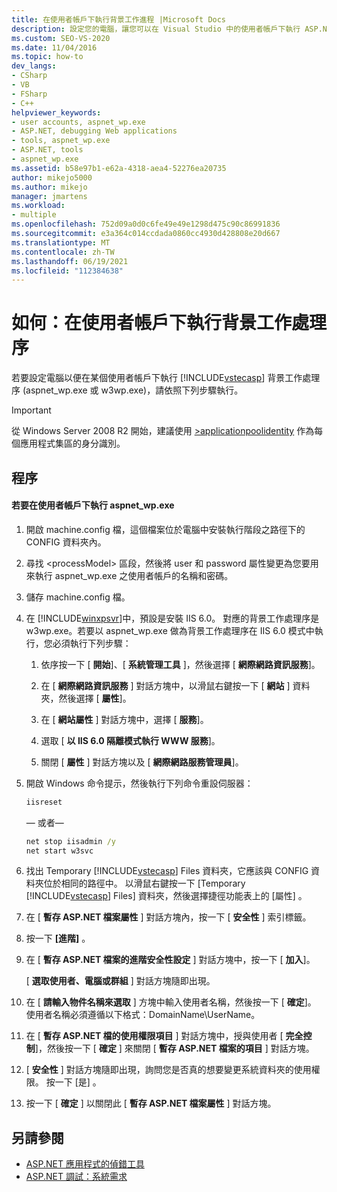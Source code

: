 ```yaml
---
title: 在使用者帳戶下執行背景工作進程 |Microsoft Docs
description: 設定您的電腦，讓您可以在 Visual Studio 中的使用者帳戶下執行 ASP.NET worker 進程 (aspnet_wp.exe 或 w3wp.exe) 。
ms.custom: SEO-VS-2020
ms.date: 11/04/2016
ms.topic: how-to
dev_langs:
- CSharp
- VB
- FSharp
- C++
helpviewer_keywords:
- user accounts, aspnet_wp.exe
- ASP.NET, debugging Web applications
- tools, aspnet_wp.exe
- ASP.NET, tools
- aspnet_wp.exe
ms.assetid: b58e97b1-e62a-4318-aea4-52276ea20735
author: mikejo5000
ms.author: mikejo
manager: jmartens
ms.workload:
- multiple
ms.openlocfilehash: 752d09a0d0c6fe49e49e1298d475c90c86991836
ms.sourcegitcommit: e3a364c014ccdada0860cc4930d428808e20d667
ms.translationtype: MT
ms.contentlocale: zh-TW
ms.lasthandoff: 06/19/2021
ms.locfileid: "112384638"
---
```

# <a name="how-to-run-the-worker-process-under-a-user-account"></a>如何：在使用者帳戶下執行背景工作處理序
若要設定電腦以便在某個使用者帳戶下執行 [!INCLUDE[vstecasp](../code-quality/includes/vstecasp_md.md)] 背景工作處理序 (aspnet_wp.exe 或 w3wp.exe)，請依照下列步驟執行。

 > [!IMPORTANT]
 > 從 Windows Server 2008 R2 開始，建議使用 [>applicationpoolidentity](/iis/manage/configuring-security/application-pool-identities) 作為每個應用程式集區的身分識別。

## <a name="procedure"></a>程序

#### <a name="to-run-aspnet_wpexe-under-a-user-account"></a>若要在使用者帳戶下執行 aspnet_wp.exe

1. 開啟 machine.config 檔，這個檔案位於電腦中安裝執行階段之路徑下的 CONFIG 資料夾內。

2. 尋找 &lt;processModel&gt; 區段，然後將 user 和 password 屬性變更為您要用來執行 aspnet_wp.exe 之使用者帳戶的名稱和密碼。

3. 儲存 machine.config 檔。

4. 在 [!INCLUDE[winxpsvr](../debugger/includes/winxpsvr_md.md)]中，預設是安裝 IIS 6.0。 對應的背景工作處理序是 w3wp.exe。若要以 aspnet_wp.exe 做為背景工作處理序在 IIS 6.0 模式中執行，您必須執行下列步驟：

   1. 依序按一下 [ **開始**]、[ **系統管理工具** ]，然後選擇 [ **網際網路資訊服務**]。

   2. 在 [ **網際網路資訊服務** ] 對話方塊中，以滑鼠右鍵按一下 [ **網站** ] 資料夾，然後選擇 [ **屬性**]。

   3. 在 [ **網站屬性** ] 對話方塊中，選擇 [ **服務**]。

   4. 選取 [ **以 IIS 6.0 隔離模式執行 WWW 服務**]。

   5. 關閉 [ **屬性** ] 對話方塊以及 [ **網際網路服務管理員**]。

5. 開啟 Windows 命令提示，然後執行下列命令重設伺服器：

   ```cmd
   iisreset
   ```

   — 或者—

   ```cmd
   net stop iisadmin /y
   net start w3svc
   ```

6. 找出 Temporary [!INCLUDE[vstecasp](../code-quality/includes/vstecasp_md.md)] Files 資料夾，它應該與 CONFIG 資料夾位於相同的路徑中。 以滑鼠右鍵按一下 [Temporary [!INCLUDE[vstecasp](../code-quality/includes/vstecasp_md.md)] Files] 資料夾，然後選擇捷徑功能表上的 [屬性]  。

7. 在 [ **暫存 ASP.NET 檔案屬性** ] 對話方塊內，按一下 [ **安全性** ] 索引標籤。

8. 按一下 **[進階]** 。

9. 在 [ **暫存 ASP.NET 檔案的進階安全性設定** ] 對話方塊中，按一下 [ **加入**]。

    [ **選取使用者、電腦或群組** ] 對話方塊隨即出現。

10. 在 [ **請輸入物件名稱來選取** ] 方塊中輸入使用者名稱，然後按一下 [ **確定**]。 使用者名稱必須遵循以下格式：DomainName\UserName。

11. 在 [ **暫存 ASP.NET 檔的使用權限項目** ] 對話方塊中，授與使用者 [ **完全控制**]，然後按一下 [ **確定** ] 來關閉 [ **暫存 ASP.NET 檔案的項目** ] 對話方塊。

12. [ **安全性** ] 對話方塊隨即出現，詢問您是否真的想要變更系統資料夾的使用權限。 按一下 [是]  。

13. 按一下 [ **確定** ] 以關閉此 [ **暫存 ASP.NET 檔案屬性** ] 對話方塊。

## <a name="see-also"></a>另請參閱
- [ASP.NET 應用程式的偵錯工具](../debugger/how-to-enable-debugging-for-aspnet-applications.md)
- [ASP.NET 調試：系統需求](../debugger/aspnet-debugging-system-requirements.md)
